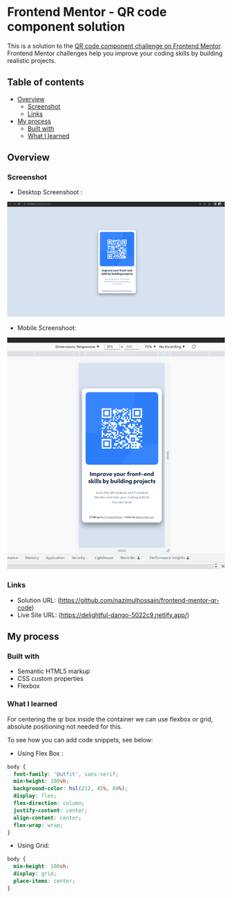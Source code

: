 # Frontend Mentor - QR code component solution

This is a solution to the [QR code component challenge on Frontend Mentor](https://www.frontendmentor.io/challenges/qr-code-component-iux_sIO_H). Frontend Mentor challenges help you improve your coding skills by building realistic projects.

## Table of contents

- [Overview](#overview)
  - [Screenshot](#screenshot)
  - [Links](#links)
- [My process](#my-process)
  - [Built with](#built-with)
  - [What I learned](#what-i-learned)

## Overview

### Screenshot

- Desktop Screenshoot :

![](./desktop-screen.png)

- Mobile Screenshoot:

![](./mobile-screen.png)

### Links

- Solution URL: (https://github.com/nazimulhossain/frontend-mentor-qr-code)
- Live Site URL: (https://delightful-dango-5022c9.netlify.app/)

## My process

### Built with

- Semantic HTML5 markup
- CSS custom properties
- Flexbox

### What I learned

For centering the qr box inside the container we can use flexbox or grid, absolute positioning not needed for this.

To see how you can add code snippets, see below:

- Using Flex Box :

```css
body {
  font-family: 'Outfit', sans-serif;
  min-height: 100vh;
  background-color: hsl(212, 45%, 89%);
  display: flex;
  flex-direction: column;
  justify-content: center;
  align-content: center;
  flex-wrap: wrap;
}
```

- Using Grid:

```css
body {
  min-height: 100vh;
  display: grid;
  place-items: center;
}
```

